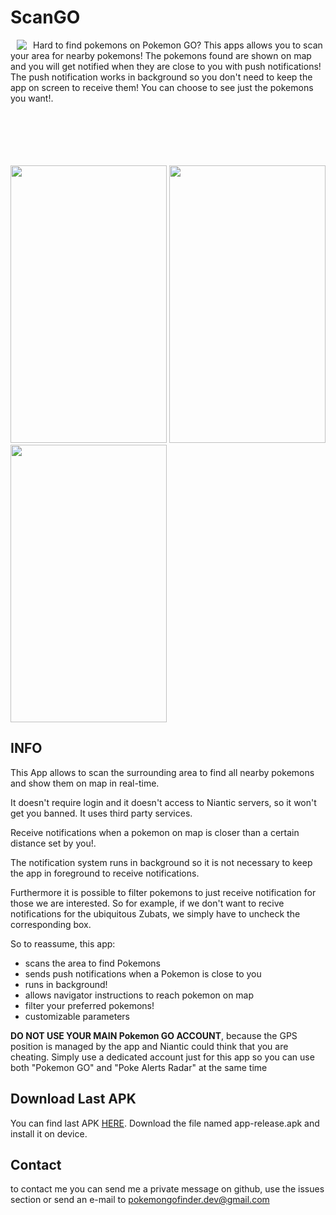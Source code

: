 # ScanGO

<a href="https://github.com/pompobit/ScanGO"><img src="https://github.com/pompobit/ScanGO/blob/master/images/radar2_114.png?raw=true" align="left" hspace="10" vspace="0"></a>

Hard to find pokemons on Pokemon GO? This apps allows you to scan your area for nearby pokemons!
The pokemons found are shown on map and you will get notified when they are close to you with push notifications!
The push notification works in background so you don't need to keep the app on screen to receive them!
You can choose to see just the pokemons you want!.

<br/>
<br/>
<br/>
<br/>
<br/>

<img src="https://github.com/pompobit/ScanGO/blob/master/images/Screenshot_20160810-151146.png" width="250" height="444">
<img src="https://github.com/pompobit/ScanGO/blob/master/images/Screenshot_20160810-151009.png" width="250" height="444">
<img src="https://github.com/pompobit/ScanGO/blob/master/images/Screenshot_20160725-131401.png" width="250" height="444">


## INFO

This App allows to scan the surrounding area to find all nearby pokemons and show them on map in real-time.

It doesn't require login and it doesn't access to Niantic servers, so it won't get you banned. It uses third party services.

Receive notifications when a pokemon on map is closer than a certain distance set by you!.

The notification system runs in background so it is not necessary to keep the app in foreground to receive notifications.

Furthermore it is possible to filter pokemons to just receive notification for those we are interested. So for example, if we don't want to recive notifications for the ubiquitous Zubats, we simply have to uncheck the corresponding box.

So to reassume, this app:
- scans the area to find Pokemons
- sends push notifications when a Pokemon is close to you
- runs in background!
- allows navigator instructions to reach pokemon on map
- filter your preferred pokemons!
- customizable parameters

**DO NOT USE YOUR MAIN Pokemon GO ACCOUNT**, because the GPS position is managed by the app and Niantic could think that you are cheating. Simply use a dedicated account just for this app so you can use both "Pokemon GO" and "Poke Alerts Radar" at the same time


## Download Last APK

You can find last APK [HERE](https://github.com/pompobit/ScanGO/releases).
Download the file named app-release.apk and install it on device.

## Contact
to contact me you can send me a private message on github, use the issues section or send an e-mail to pokemongofinder.dev@gmail.com
